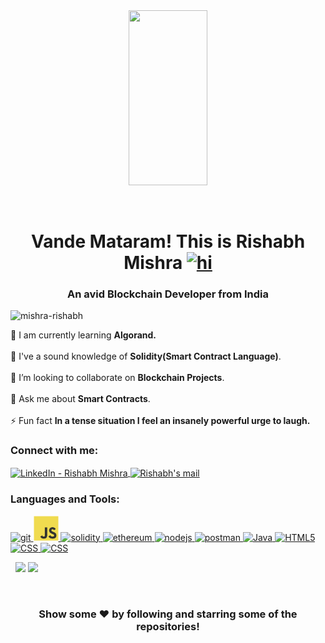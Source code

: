 <div align="center">
  <img width="50%" height="280px" src="https://raw.githubusercontent.com/abhisheknaiidu/abhisheknaiidu/master/code.gif" />
</div>
<p>&nbsp;</p>
<h1 align="center">Vande Mataram! This is Rishabh Mishra <a target="_blank" rel="noopener noreferrer" href="https://user-images.githubusercontent.com/1303154/88677602-1635ba80-d120-11ea-84d8-d263ba5fc3c0.gif">
    <img src="https://c.tenor.com/9I3-CRuCdIoAAAAi/%D0%B0%D0%BC%D0%B8%D0%BD%D1%8C.gif" width="28px" alt="hi" style="max-width:100%;">
  </a>
</h1>
<h3 align="center">An avid Blockchain Developer from India</h3>
<a>
  <p align="left">
    <img src="https://komarev.com/ghpvc/?username=mishra-rishabh&label=Profile%20views&color=0e75b6&style=flat" alt="mishra-rishabh" />
  </p>
</a>🌱 I am currently learning <b>Algorand.</b><br /><br />
🌱 I've a sound knowledge of <b>Solidity(Smart Contract Language)</b>. <br /><br />
👯 I’m looking to collaborate on <b>Blockchain Projects</b>. <br /><br />
💬 Ask me about <b>Smart Contracts</b>. <br /><br />
⚡ Fun fact <b>In a tense situation I feel an insanely powerful urge to laugh.</b><br />
<h3 align="left">Connect with me:</h3>
<p align="left">
  <a href="https://www.linkedin.com/in/rishabh-mishra-902342118/" target="blank">
    <img align="center" src="https://cdn-icons-png.flaticon.com/512/174/174857.png" alt="LinkedIn - Rishabh Mishra" height="40" width="40" />
  </a>
  <a href="mailto:rishabh.ramg@gmail.com">
    <img align="center" src="https://1000logos.net/wp-content/uploads/2021/05/Gmail-logo.png" alt="Rishabh's mail" height="40" width="75" />
  </a>
</p>
<h3 align="left">Languages and Tools:</h3>
<p align="left" background-color=" white">
  <a href="https://git-scm.com/" target="_blank">
    <img src="https://www.vectorlogo.zone/logos/git-scm/git-scm-icon.svg" alt="git" width="40" height="40" />
  </a>
  <a href="https://developer.mozilla.org/en-US/docs/Web/JavaScript" target="_blank">
    <img src="https://raw.githubusercontent.com/devicons/devicon/master/icons/javascript/javascript-original.svg" alt="javascript" width="40" height="40" />
  </a>
  <a href="https://soliditylang.org/" target="_blank">
    <img src="https://ludu-assets.s3.amazonaws.com/lesson-icons/26/OS6xpcvmIL6y0G3ZQW99" alt="solidity" width="40" height="40" />
  </a>
  </a>
  <a href="https://ethereum.org/en/" target="_blank">
    <img src="https://ethereum.org/static/a110735dade3f354a46fc2446cd52476/1d713/eth-home-icon.png" alt="ethereum" width="40" height="40" />
  </a>
  <a href="https://nodejs.org" target="_blank">
    <img src="https://nodejs.org/static/images/logo.svg" alt="nodejs" width="60" height="40" />
  </a>
  <a href="https://postman.com" target="_blank">
    <img src="https://www.vectorlogo.zone/logos/getpostman/getpostman-icon.svg" alt="postman" width="40" height="40" />
  </a>
  <a href="https://www.java.com/en/" target="_blank">
    <img src="https://cdn.freebiesupply.com/logos/large/2x/java-logo-png-transparent.png" alt="Java" width="40" height="50" />
  </a>
  <a href="#" target="_blank">
    <img src="https://upload.wikimedia.org/wikipedia/commons/thumb/6/61/HTML5_logo_and_wordmark.svg/512px-HTML5_logo_and_wordmark.svg.png" alt="HTML5" width="40" height="40" />
  </a>
  <a href="#" target="_blank">
    <img src="https://1000logos.net/wp-content/uploads/2020/09/CSS-Logo.png" alt="CSS" width="60" height="40" />
  </a>
  <a href="#" target="_blank">
    <img src="https://download.logo.wine/logo/MySQL/MySQL-Logo.wine.png" alt="CSS" width="60" height="50" />
  </a>
</p>
<p>&nbsp; <img src="https://github-readme-stats.vercel.app/api?username=mishra-rishabh&show_icons=true&theme=chartreuse-dark&layout=compact" />
  <img src="https://github-readme-stats.vercel.app/api/top-langs/?username=mishra-rishabh&show_icons=true&theme=chartreuse-dark&layout=compact" />
</p>
<p>&nbsp;</p>
<div align="center">
  <h3>Show some <g-emoji class="g-emoji" alias="heart" fallback-src="https://github.githubassets.com/images/icons/emoji/unicode/2764.png">❤️</g-emoji> by following and starring some of the repositories! </h3>
</div>
